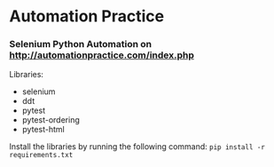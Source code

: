 # Automation Practice

### Selenium Python Automation on http://automationpractice.com/index.php

Libraries:
- selenium
- ddt
- pytest
- pytest-ordering
- pytest-html

Install the libraries by running the following command:
```pip install -r requirements.txt```
